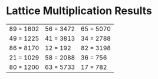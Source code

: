 # Lattice Multiplication Results

|   |   |   |
|---|---|---|
| 89 = 1602 | 56 = 3472 | 65 = 5070 |
| 49 = 1225 | 41 = 3813 | 34 = 2788 |
| 86 = 8170 | 12 = 192 | 82 = 3198 |
| 21 = 1029 | 58 = 2088 | 36 = 756 |
| 80 = 1200 | 63 = 5733 | 17 = 782 |
